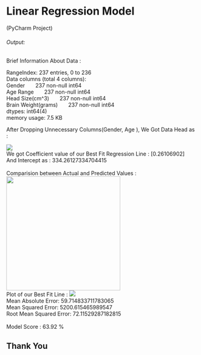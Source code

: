 # Linear Regression Model
(PyCharm Project)

###### Output:
Brief Information About Data :

RangeIndex: 237 entries, 0 to 236<br>
Data columns (total 4 columns):<br>
Gender &nbsp;&nbsp;&nbsp;&nbsp;&nbsp;&nbsp;237 non-null int64<br>
Age Range &nbsp;&nbsp;&nbsp;&nbsp;&nbsp;&nbsp;237 non-null int64<br>
Head Size(cm^3) &nbsp;&nbsp;&nbsp;&nbsp;&nbsp;&nbsp;237 non-null int64<br>
Brain Weight(grams) &nbsp;&nbsp;&nbsp;&nbsp;&nbsp;&nbsp;237 non-null int64<br>
dtypes: int64(4)<br>
memory usage: 7.5 KB<br>

After Dropping Unnecessary Columns(Gender, Age ), We Got Data Head as : 

<img src="https://user-images.githubusercontent.com/46626425/67633309-699a8400-f8d4-11e9-8cb3-b8146937f1d5.png" />
<br>
We got Coefficient value of our Best Fit Regression Line : [0.26106902] <br>
And Intercept as : 334.26127334704415<br>
<br>
Comparision between Actual and Predicted Values :
<img src="https://user-images.githubusercontent.com/46626425/67633267-ff81df00-f8d3-11e9-84aa-2ae390ce1d96.png" height="300"/>
<br>
Plot of our Best Fit Line :
<img src="https://user-images.githubusercontent.com/46626425/67633303-54bdf080-f8d4-11e9-9d63-9fe8f42c7e79.png"/>
<br>
Mean Absolute Error: 59.714833711783065<br>
Mean Squared Error: 5200.615465989547<br>
Root Mean Squared Error: 72.11529287182815<br>
<br>
Model Score : 63.92 %
<br>

## Thank You
